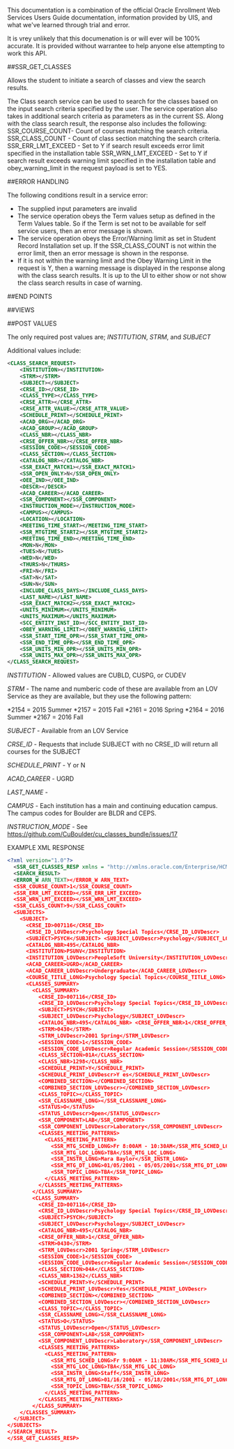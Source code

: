 
This documentation is a combination of the official Oracle Enrollment Web Services Users Guide documentation, information provided by UIS, and what we've learned through trial and error.  

It is vrey unlikely that this documenation is or will ever will be 100% accurate.  It is provided without warrantee to help anyone else attempting to work this API.  

##SSR_GET_CLASSES

Allows the student to initiate a search of classes and view the search results.

The Class search service can be used to search for the classes based on the input search criteria specified by the user. The service operation also takes in additional search criteria as parameters as in the current SS. Along with the class search result, the response also includes the following: SSR_COURSE_COUNT- Count of courses matching the search criteria. SSR_CLASS_COUNT - Count of class section matching the search criteria. SSR_ERR_LMT_EXCEED - Set to Y if search result exceeds error limit specified in the installation table
SSR_WRN_LMT_EXCEED - Set to Y if search result exceeds warning limit specified in the installation table and obey_warning_limit in the request payload is set to YES.

##ERROR HANDLING

The following conditions result in a service error:
* The supplied input parameters are invalid
* The service operation obeys the Term values setup as defined in the
Term Values table. So if the Term is set not to be available for self
service users, then an error message is shown.
* The service operation obeys the Error/Warning limit as set in Student
Record Installation set up. If the SSR_CLASS_COUNT is not within
the error limit, then an error message is shown in the response.
* If it is not within the warning limit and the Obey Warning Limit in the
request is Y, then a warning message is displayed in the response along with the class search results. It is up to the UI to either show or not show the class search results in case of warning.

##END POINTS

##VIEWS

##POST VALUES

The only required post values are; *INSTITUTION*, *STRM*, and *SUBJECT*

Additional values include:

```xml
<CLASS_SEARCH_REQUEST>
	<INSTITUTION></INSTITUTION> 
	<STRM></STRM>
	<SUBJECT></SUBJECT>
	<CRSE_ID></CRSE_ID> 
	<CLASS_TYPE></CLASS_TYPE> 
	<CRSE_ATTR></CRSE_ATTR> 
	<CRSE_ATTR_VALUE></CRSE_ATTR_VALUE>
	<SCHEDULE_PRINT></SCHEDULE_PRINT> 
	<ACAD_ORG></ACAD_ORG> 
	<ACAD_GROUP></ACAD_GROUP>
	<CLASS_NBR></CLASS_NBR>
	<CRSE_OFFER_NBR></CRSE_OFFER_NBR>
	<SESSION_CODE></SESSION_CODE>
	<CLASS_SECTION></CLASS_SECTION>
	<CATALOG_NBR></CATALOG_NBR>
	<SSR_EXACT_MATCH1></SSR_EXACT_MATCH1>
	<SSR_OPEN_ONLY>N</SSR_OPEN_ONLY>
	<OEE_IND></OEE_IND>
	<DESCR></DESCR>
	<ACAD_CAREER></ACAD_CAREER>
	<SSR_COMPONENT></SSR_COMPONENT>
	<INSTRUCTION_MODE></INSTRUCTION_MODE>
	<CAMPUS></CAMPUS>
	<LOCATION></LOCATION>
	<MEETING_TIME_START></MEETING_TIME_START>
	<SSR_MTGTIME_START2></SSR_MTGTIME_START2>
	<MEETING_TIME_END></MEETING_TIME_END>
	<MON>N</MON>
	<TUES>N</TUES>
	<WED>N</WED>
	<THURS>N</THURS>
	<FRI>N</FRI>
	<SAT>N</SAT>
	<SUN>N</SUN>
	<INCLUDE_CLASS_DAYS></INCLUDE_CLASS_DAYS>
	<LAST_NAME></LAST_NAME>
	<SSR_EXACT_MATCH2></SSR_EXACT_MATCH2>
	<UNITS_MINIMUM></UNITS_MINIMUM>
	<UNITS_MAXIMUM></UNITS_MAXIMUM>
	<SCC_ENTITY_INST_ID></SCC_ENTITY_INST_ID>
	<OBEY_WARNING_LIMIT></OBEY_WARNING_LIMIT>
	<SSR_START_TIME_OPR></SSR_START_TIME_OPR>
	<SSR_END_TIME_OPR></SSR_END_TIME_OPR>
	<SSR_UNITS_MIN_OPR></SSR_UNITS_MIN_OPR>
	<SSR_UNITS_MAX_OPR></SSR_UNITS_MAX_OPR>
</CLASS_SEARCH_REQUEST>
```

*INSTITUTION* - Allowed values are CUBLD, CUSPG, or CUDEV

*STRM* - The name and numberic code of these are available from an LOV Service as they are available, but they use the following pattern:

*2154 = 2015 Summer
*2157 = 2015 Fall
*2161 = 2016 Spring
*2164 = 2016 Summer
*2167 = 2016 Fall

*SUBJECT* - Available from an LOV Service

*CRSE_ID* - Requests that include SUBJECT with no CRSE_ID will return all courses for the SUBJECT

*SCHEDULE_PRINT* - Y or N

*ACAD_CAREER* - UGRD

*LAST_NAME* - 

*CAMPUS* - Each institution has a main and continuing education campus.  The campus codes for Boulder are BLDR and CEPS.

*INSTRUCTION_MODE* - See https://github.com/CuBoulder/cu_classes_bundle/issues/17

EXAMPLE XML RESPONSE

```xml
<?xml version="1.0"?>
  <SSR_GET_CLASSES_RESP xmlns = "http://xmlns.oracle.com/Enterprise/HCM/services">
  <SEARCH_RESULT>
  <ERROR_W ARN_TEXT></ERROR_W ARN_TEXT> 
  <SSR_COURSE_COUNT>1</SSR_COURSE_COUNT> 
  <SSR_ERR_LMT_EXCEED></SSR_ERR_LMT_EXCEED> 
  <SSR_WRN_LMT_EXCEED></SSR_WRN_LMT_EXCEED>
  <SSR_CLASS_COUNT>9</SSR_CLASS_COUNT> 
  <SUBJECTS>
    <SUBJECT>
      <CRSE_ID>007116</CRSE_ID>
      <CRSE_ID_LOVDescr>Psychology Special Topics</CRSE_ID_LOVDescr>
      <SUBJECT>PSYCH</SUBJECT> <SUBJECT_LOVDescr>Psychology</SUBJECT_LOVDescr>
      <CATALOG_NBR>495</CATALOG_NBR>
      <INSTITUTION>PSUNV</INSTITUTION>
      <INSTITUTION_LOVDescr>PeopleSoft University</INSTITUTION_LOVDescr>
      <ACAD_CAREER>UGRD</ACAD_CAREER>
      <ACAD_CAREER_LOVDescr>Undergraduate</ACAD_CAREER_LOVDescr>
      <COURSE_TITLE_LONG>Psychology Special Topics</COURSE_TITLE_LONG>
      <CLASSES_SUMMARY>
        <CLASS_SUMMARY>
          <CRSE_ID>007116</CRSE_ID>
          <CRSE_ID_LOVDescr>Psychology Special Topics</CRSE_ID_LOVDescr>
          <SUBJECT>PSYCH</SUBJECT>
          <SUBJECT_LOVDescr>Psychology</SUBJECT_LOVDescr>
          <CATALOG_NBR>495</CATALOG_NBR> <CRSE_OFFER_NBR>1</CRSE_OFFER_NBR>
          <STRM>0430</STRM>
          <STRM_LOVDescr>2001 Spring</STRM_LOVDescr>
          <SESSION_CODE>1</SESSION_CODE>
          <SESSION_CODE_LOVDescr>Regular Academic Session</SESSION_CODE_LOVDescr>
          <CLASS_SECTION>01A</CLASS_SECTION>
          <CLASS_NBR>1298</CLASS_NBR>
          <SCHEDULE_PRINT>Y</SCHEDULE_PRINT>
          <SCHEDULE_PRINT_LOVDescr>Y es</SCHEDULE_PRINT_LOVDescr>
          <COMBINED_SECTION></COMBINED_SECTION>
          <COMBINED_SECTION_LOVDescr></COMBINED_SECTION_LOVDescr>
          <CLASS_TOPIC></CLASS_TOPIC>
          <SSR_CLASSNAME_LONG></SSR_CLASSNAME_LONG>
          <STATUS>O</STATUS>
          <STATUS_LOVDescr>Open</STATUS_LOVDescr>
          <SSR_COMPONENT>LAB</SSR_COMPONENT>
          <SSR_COMPONENT_LOVDescr>Laboratory</SSR_COMPONENT_LOVDescr>
          <CLASSES_MEETING_PATTERNS>
            <CLASS_MEETING_PATTERN>
              <SSR_MTG_SCHED_LONG>Fr 8:00AM - 10:30AM</SSR_MTG_SCHED_LONG>
              <SSR_MTG_LOC_LONG>TBA</SSR_MTG_LOC_LONG>
              <SSR_INSTR_LONG>Mara Baylor</SSR_INSTR_LONG>
              <SSR_MTG_DT_LONG>01/05/2001 - 05/05/2001</SSR_MTG_DT_LONG>
              <SSR_TOPIC_LONG>TBA</SSR_TOPIC_LONG>
            </CLASS_MEETING_PATTERN>
          </CLASSES_MEETING_PATTERNS>
        </CLASS_SUMMARY> 
        <CLASS_SUMMARY>
          <CRSE_ID>007116</CRSE_ID>
          <CRSE_ID_LOVDescr>Psychology Special Topics</CRSE_ID_LOVDescr>
          <SUBJECT>PSYCH</SUBJECT>
          <SUBJECT_LOVDescr>Psychology</SUBJECT_LOVDescr>
          <CATALOG_NBR>495</CATALOG_NBR>
          <CRSE_OFFER_NBR>1</CRSE_OFFER_NBR>
          <STRM>0430</STRM>
          <STRM_LOVDescr>2001 Spring</STRM_LOVDescr>
          <SESSION_CODE>1</SESSION_CODE>
          <SESSION_CODE_LOVDescr>Regular Academic Session</SESSION_CODE_LOVDescr>
          <CLASS_SECTION>04A</CLASS_SECTION>
          <CLASS_NBR>1362</CLASS_NBR>
          <SCHEDULE_PRINT>Y</SCHEDULE_PRINT>
          <SCHEDULE_PRINT_LOVDescr>Yes</SCHEDULE_PRINT_LOVDescr>
          <COMBINED_SECTION></COMBINED_SECTION>
          <COMBINED_SECTION_LOVDescr></COMBINED_SECTION_LOVDescr>
          <CLASS_TOPIC></CLASS_TOPIC>
          <SSR_CLASSNAME_LONG></SSR_CLASSNAME_LONG>
          <STATUS>O</STATUS>
          <STATUS_LOVDescr>Open</STATUS_LOVDescr>
          <SSR_COMPONENT>LAB</SSR_COMPONENT>
          <SSR_COMPONENT_LOVDescr>Laboratory</SSR_COMPONENT_LOVDescr> 
          <CLASSES_MEETING_PATTERNS>
            <CLASS_MEETING_PATTERN>
              <SSR_MTG_SCHED_LONG>Fr 9:00AM - 11:30AM</SSR_MTG_SCHED_LONG>
              <SSR_MTG_LOC_LONG>TBA</SSR_MTG_LOC_LONG>
              <SSR_INSTR_LONG>Staff</SSR_INSTR_LONG>
              <SSR_MTG_DT_LONG>01/16/2001 - 05/18/2001</SSR_MTG_DT_LONG>
              <SSR_TOPIC_LONG>TBA</SSR_TOPIC_LONG>
            </CLASS_MEETING_PATTERN> 
          </CLASSES_MEETING_PATTERNS>
        </CLASS_SUMMARY>
    </CLASSES_SUMMARY>
  </SUBJECT> 
</SUBJECTS>
</SEARCH_RESULT> 
</SSR_GET_CLASSES_RESP>
```

